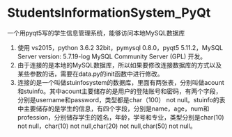 # StudentsInformationSystem_PyQt
一个用pyqt5写的学生信息管理系统，能够访问本地MySQL数据库
1. 使用 vs2015，python 3.6.2 32bit，pymysql 0.8.0，pyqt5 5.11.2，MySQL Server version: 5.7.19-log MySQL Community Server (GPL) 开发。
2. 由于连接的是本地的MySQL数据库，所以如果要修改连接数据库的方式以及某些参数的话，需要在data.py的init函数中进行修改。
3. 连接的是一个叫做stuinfosystem的数据库，里面有两张表，分别叫做acount和stuinfo。其中acount主要储存的是用户的登陆账号和密码，有两个字段，分别是username和password，类型都是char（100） not null。stuinfo的表中主要储存的是学生的信息，有四个字段，分别是name，age，num和profession，分别储存学生的姓名，年龄，学号和专业，类型分别是char(10) not null，char(10) not null,char(20) not null,char(50) not null。
